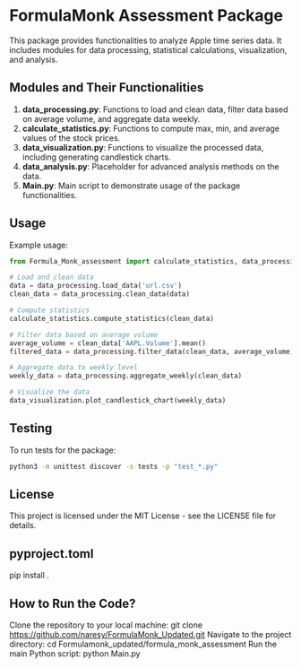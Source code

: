 # FormulaMonk Assessment Package

This package provides functionalities to analyze Apple time series data. It includes modules for data processing, statistical calculations, visualization, and analysis.



## Modules and Their Functionalities

1. **data_processing.py**: Functions to load and clean data, filter data based on average volume, and aggregate data weekly.
2. **calculate_statistics.py**: Functions to compute max, min, and average values of the stock prices.
3. **data_visualization.py**: Functions to visualize the processed data, including generating candlestick charts.
4. **data_analysis.py**: Placeholder for advanced analysis methods on the data.
5. **Main.py**: Main script to demonstrate usage of the package functionalities.

## Usage

Example usage:

```python
from Formula_Monk_assessment import calculate_statistics, data_processing, data_visualization

# Load and clean data
data = data_processing.load_data('url.csv')
clean_data = data_processing.clean_data(data)

# Compute statistics
calculate_statistics.compute_statistics(clean_data)

# Filter data based on average volume
average_volume = clean_data['AAPL.Volume'].mean()
filtered_data = data_processing.filter_data(clean_data, average_volume)

# Aggregate data to weekly level
weekly_data = data_processing.aggregate_weekly(clean_data)

# Visualize the data
data_visualization.plot_candlestick_chart(weekly_data)
```

## Testing

To run tests for the package:

```bash
python3 -m unittest discover -s tests -p "test_*.py"
```

## License

This project is licensed under the MIT License - see the LICENSE file for details.

## pyproject.toml
pip install .       


##  How to Run the Code?
Clone the repository to your local machine:
git clone https://github.com/naresy/FormulaMonk_Updated.git
Navigate to the project directory:
cd Formulamonk_updated/formula_monk_assessment
Run the main Python script:
python Main.py